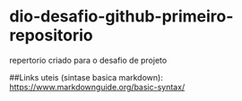# dio-desafio-github-primeiro-repositorio
repertorio criado para o desafio de projeto

##Links uteis
(sintase basica markdown): https://www.markdownguide.org/basic-syntax/
